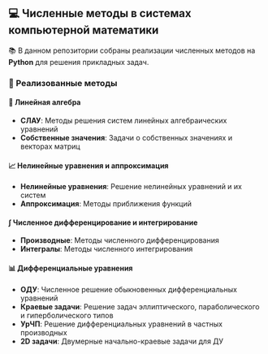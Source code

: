 ## 💻 Численные методы в системах компьютерной математики

📚 В данном репозитории собраны реализации численных методов на **Python** для решения прикладных задач.

### 🎯 Реализованные методы

#### 🔢 Линейная алгебра
- **СЛАУ**: Методы решения систем линейных алгебраических уравнений
- **Собственные значения**: Задачи о собственных значениях и векторах матриц

#### 📈 Нелинейные уравнения и аппроксимация
- **Нелинейные уравнения**: Решение нелинейных уравнений и их систем
- **Аппроксимация**: Методы приближения функций

#### ∫ Численное дифференцирование и интегрирование
- **Производные**: Методы численного дифференцирования
- **Интегралы**: Методы численного интегрирования

#### 📊 Дифференциальные уравнения
- **ОДУ**: Численное решение обыкновенных дифференциальных уравнений
- **Краевые задачи**: Решение задач эллиптического, параболического и гиперболического типов
- **УрЧП**: Решение дифференциальных уравнений в частных производных
- **2D задачи**: Двумерные начально-краевые задачи для ДУ
